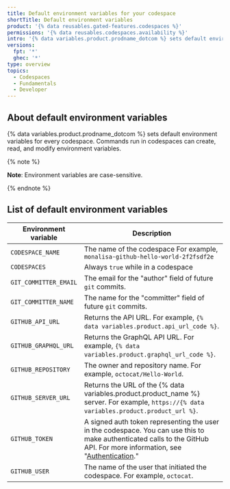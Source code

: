 ```yaml
---
title: Default environment variables for your codespace
shortTitle: Default environment variables
product: '{% data reusables.gated-features.codespaces %}'
permissions: '{% data reusables.codespaces.availability %}'
intro: '{% data variables.product.prodname_dotcom %} sets default environment variables for each codespace.'
versions:
  fpt: '*'
  ghec: '*'
type: overview
topics:
  - Codespaces
  - Fundamentals
  - Developer
---
```


## About default environment variables

{% data variables.product.prodname_dotcom %} sets default environment variables for every codespace. Commands run in codespaces can create, read, and modify environment variables.

{% note %}

**Note**: Environment variables are case-sensitive.

{% endnote %}

## List of default environment variables

| Environment variable | Description |
| ---------------------|------------ |
| `CODESPACE_NAME` | The name of the codespace For example, `monalisa-github-hello-world-2f2fsdf2e` |
| `CODESPACES` | Always `true` while in a codespace |
| `GIT_COMMITTER_EMAIL` | The email for the "author" field of future `git` commits. |
| `GIT_COMMITTER_NAME` | The name for the "committer" field of future `git` commits. |
| `GITHUB_API_URL` | Returns the API URL. For example, `{% data variables.product.api_url_code %}`. |
| `GITHUB_GRAPHQL_URL` | Returns the GraphQL API URL. For example, `{% data variables.product.graphql_url_code %}`. |
| `GITHUB_REPOSITORY` | The owner and repository name. For example, `octocat/Hello-World`. |
| `GITHUB_SERVER_URL`| Returns the URL of the {% data variables.product.product_name %} server. For example, `https://{% data variables.product.product_url %}`. |
| `GITHUB_TOKEN` | A signed auth token representing the user in the codespace. You can use this to make authenticated calls to the GitHub API. For more information, see "[Authentication](/codespaces/codespaces-reference/security-in-codespaces#authentication)."  |
| `GITHUB_USER` | The name of the user that initiated the codespace. For example, `octocat`. |